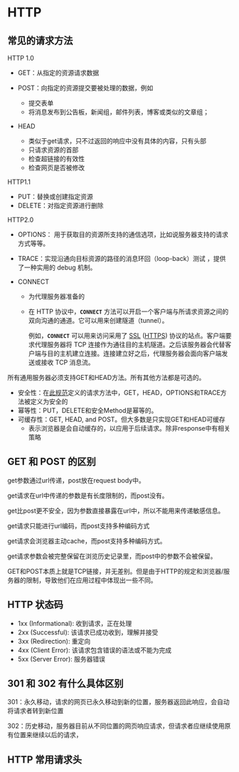 # HTTP

## 常见的请求方法

HTTP 1.0

- GET：从指定的资源请求数据
- POST：向指定的资源提交要被处理的数据，例如
  - 提交表单
  - 将消息发布到公告板，新闻组，邮件列表，博客或类似的文章组；
- HEAD

  - 类似于get请求，只不过返回的响应中没有具体的内容，只有头部
  - 只请求资源的首部
  - 检查超链接的有效性
  - 检查网页是否被修改

HTTP1.1

- PUT：替换或创建指定资源
- DELETE：对指定资源进行删除

HTTP2.0

- OPTIONS： 用于获取目的资源所支持的通信选项，比如说服务器支持的请求方式等等。

- TRACE：实现沿通向目标资源的路径的消息环回（loop-back）测试 ，提供了一种实用的 debug 机制。

- CONNECT

  - 为代理服务器准备的

  - 在 HTTP 协议中，**`CONNECT`** 方法可以开启一个客户端与所请求资源之间的双向沟通的通道。它可以用来创建隧道（tunnel）。

    例如，**`CONNECT`** 可以用来访问采用了 [SSL](https://developer.mozilla.org/en-US/docs/Glossary/SSL) ([HTTPS](https://developer.mozilla.org/zh-CN/docs/Glossary/https)) 协议的站点。客户端要求代理服务器将 TCP 连接作为通往目的主机隧道。之后该服务器会代替客户端与目的主机建立连接。连接建立好之后，代理服务器会面向客户端发送或接收 TCP 消息流。



所有通用服务器必须支持GET和HEAD方法。所有其他方法都是可选的。

- 安全性：在[此规范](https://tools.ietf.org/html/rfc7231#section-4.1)定义的请求方法中，GET，HEAD，OPTIONS和TRACE方法被定义为安全的
- 幂等性：PUT，DELETE和安全Method是幂等的。
- 可缓存性：GET, HEAD, and POST。但大多数是只实现GET和HEAD可缓存
  - 表示浏览器是会自动缓存的，以应用于后续请求。除非response中有相关策略



## GET 和 POST 的区别

get参数通过url传递，post放在request body中。

get请求在url中传递的参数是有长度限制的，而post没有。

get比post更不安全，因为参数直接暴露在url中，所以不能用来传递敏感信息。

get请求只能进行url编码，而post支持多种编码方式

get请求会浏览器主动cache，而post支持多种编码方式。

get请求参数会被完整保留在浏览历史记录里，而post中的参数不会被保留。

GET和POST本质上就是TCP链接，并无差别。但是由于HTTP的规定和浏览器/服务器的限制，导致他们在应用过程中体现出一些不同。



## HTTP  状态码

- 1xx (Informational): 收到请求，正在处理
- 2xx (Successful): 该请求已成功收到，理解并接受
- 3xx (Redirection): 重定向
- 4xx (Client Error): 该请求包含错误的语法或不能为完成
- 5xx (Server Error): 服务器错误

## 301 和 302 有什么具体区别

301：永久移动，请求的网页已永久移动到新的位置，服务器返回此响应，会自动将请求者转到新位置

302：历史移动，服务器目前从不同位置的网页响应请求，但请求者应继续使用原有位置来继续以后的请求，



## HTTP 常用请求头

